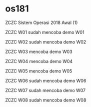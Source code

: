 # os181
ZCZC Sistem Operasi 2018 Awal (1)

ZCZC W01 sudah mencoba demo W01

ZCZC W02 sudah mencoba demo W02

ZCZC W03 mencoba demo W03

ZCZC W04 mencoba demo W04

ZCZC W05 mencoba demo W05

ZCZC W06 sudah mencoba demo W06

ZCZC W07 sudah mencoba demo W07

ZCZC W08 sudah mencoba demo W08


